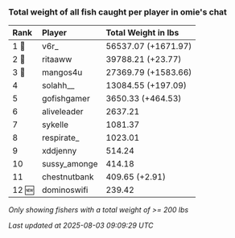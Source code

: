 ### Total weight of all fish caught per player in omie's chat

| Rank  | Player       | Total Weight in lbs |
|:------|:-------------|:--------------------|
| 1 🥇  | v6r_         | 56537.07 (+1671.97) |
| 2 🥈  | ritaaww      | 39788.21 (+23.77)   |
| 3 🥉  | mangos4u     | 27369.79 (+1583.66) |
| 4     | solahh__     | 13084.55 (+197.09)  |
| 5     | gofishgamer  | 3650.33 (+464.53)   |
| 6     | aliveleader  | 2637.21             |
| 7     | sykelle      | 1081.37             |
| 8     | respirate_   | 1023.01             |
| 9     | xddjenny     | 514.24              |
| 10    | sussy_amonge | 414.18              |
| 11    | chestnutbank | 409.65 (+2.91)      |
| 12 🆕 | dominoswifi  | 239.42              |

_Only showing fishers with a total weight of >= 200 lbs_

_Last updated at 2025-08-03 09:09:29 UTC_